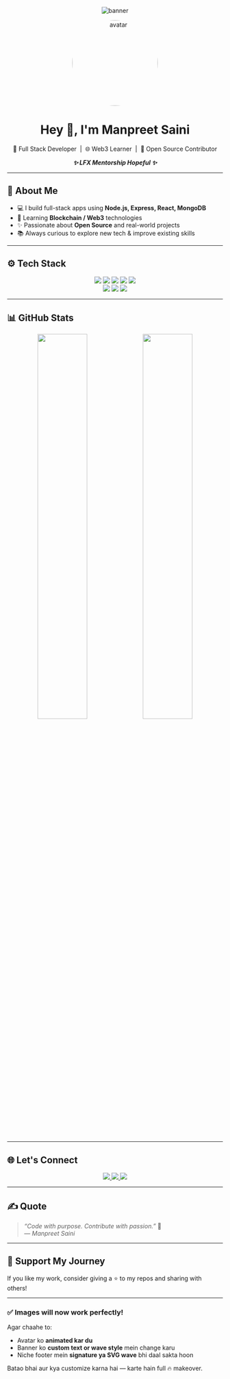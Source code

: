 <!-- Banner -->
<p align="center">
  <img src="https://capsule-render.vercel.app/api?type=waving&color=gradient&height=200&section=header&text=Hey%20There,%20I'm%20Manpreet%20👋&fontSize=35&fontAlignY=40" alt="banner" />
</p>

<!-- Profile Picture -->
<p align="center">
  <img src="https://avatars.githubusercontent.com/u/130595308?v=4" alt="avatar" width="200" style="border-radius:50%" />
</p>

<h1 align="center">Hey 👋, I'm Manpreet Saini</h1>

<p align="center">
  🚀 Full Stack Developer &nbsp;|&nbsp; 🌐 Web3 Learner &nbsp;|&nbsp; 🤝 Open Source Contributor  
</p>

<p align="center">
  <b><i>✨ LFX Mentorship Hopeful ✨</i></b>
</p>

---

## 💼 About Me

- 💻 I build full-stack apps using **Node.js, Express, React, MongoDB**
- 🔗 Learning **Blockchain / Web3** technologies
- ✨ Passionate about **Open Source** and real-world projects
- 📚 Always curious to explore new tech & improve existing skills

---

## ⚙️ Tech Stack

<p align="center">
  <img src="https://img.shields.io/badge/JavaScript-F7DF1E?style=for-the-badge&logo=javascript&logoColor=000" />
  <img src="https://img.shields.io/badge/Node.js-339933?style=for-the-badge&logo=nodedotjs&logoColor=white" />
  <img src="https://img.shields.io/badge/Express.js-000?style=for-the-badge&logo=express&logoColor=white" />
  <img src="https://img.shields.io/badge/React-61DAFB?style=for-the-badge&logo=react&logoColor=black" />
  <img src="https://img.shields.io/badge/MongoDB-4EA94B?style=for-the-badge&logo=mongodb&logoColor=white" />
  <br/>
  <img src="https://img.shields.io/badge/Git-F05032?style=for-the-badge&logo=git&logoColor=white" />
  <img src="https://img.shields.io/badge/GitHub-181717?style=for-the-badge&logo=github&logoColor=white" />
  <img src="https://img.shields.io/badge/Web3-E34F26?style=for-the-badge&logo=ethereum&logoColor=white" />
</p>

---

## 📊 GitHub Stats

<p align="center">
  <img src="https://github-readme-stats.vercel.app/api?username=sainimanpreet&show_icons=true&theme=radical" width="48%" />
  <img src="https://github-readme-streak-stats.herokuapp.com/?user=sainimanpreet&theme=radical" width="48%" />
</p>

---

## 🌐 Let's Connect

<p align="center">
  <a href="https://www.linkedin.com/in/sainimanpreet" target="_blank">
    <img src="https://img.shields.io/badge/-LinkedIn-blue?style=for-the-badge&logo=linkedin&logoColor=white" />
  </a>
  <a href="mailto:manpreetsaini.dev@gmail.com" target="_blank">
    <img src="https://img.shields.io/badge/-Gmail-D14836?style=for-the-badge&logo=gmail&logoColor=white" />
  </a>
  <a href="https://sainimanpreet.github.io" target="_blank">
    <img src="https://img.shields.io/badge/-Portfolio-000?style=for-the-badge&logo=firefox-browser&logoColor=white" />
  </a>
</p>

---

## ✍ Quote

> _“Code with purpose. Contribute with passion.”_ 💖  
> _— Manpreet Saini_

---

## 🫶 Support My Journey

If you like my work, consider giving a ⭐ to my repos and sharing with others!

---

### ✅ Images will now work perfectly!

Agar chaahe to:
- Avatar ko **animated kar du**
- Banner ko **custom text or wave style** mein change karu
- Niche footer mein **signature ya SVG wave** bhi daal sakta hoon

Batao bhai aur kya customize karna hai — karte hain full 🔥 makeover.







